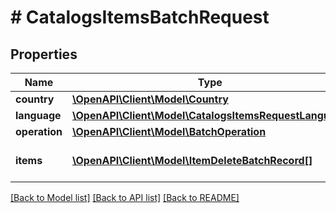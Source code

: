 # # CatalogsItemsBatchRequest

## Properties

Name | Type | Description | Notes
------------ | ------------- | ------------- | -------------
**country** | [**\OpenAPI\Client\Model\Country**](Country.md) |  |
**language** | [**\OpenAPI\Client\Model\CatalogsItemsRequestLanguage**](CatalogsItemsRequestLanguage.md) |  |
**operation** | [**\OpenAPI\Client\Model\BatchOperation**](BatchOperation.md) |  |
**items** | [**\OpenAPI\Client\Model\ItemDeleteBatchRecord[]**](ItemDeleteBatchRecord.md) | Array with catalogs items |

[[Back to Model list]](../../README.md#models) [[Back to API list]](../../README.md#endpoints) [[Back to README]](../../README.md)
